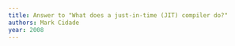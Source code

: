 ```yaml
---
title: Answer to "What does a just-in-time (JIT) compiler do?"
authors: Mark Cidade
year: 2008
---
```


